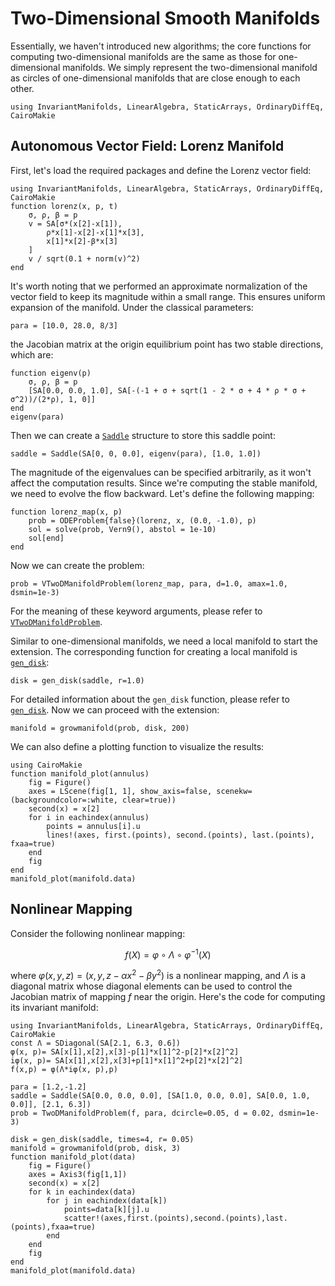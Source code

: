 # Two-Dimensional Smooth Manifolds

Essentially, we haven't introduced new algorithms; the core functions for computing two-dimensional manifolds are the same as those for one-dimensional manifolds. We simply represent the two-dimensional manifold as circles of one-dimensional manifolds that are close enough to each other.

```@setup lorenz
using InvariantManifolds, LinearAlgebra, StaticArrays, OrdinaryDiffEq, CairoMakie
```
## Autonomous Vector Field: Lorenz Manifold
First, let's load the required packages and define the Lorenz vector field:
```@repl lorenz
using InvariantManifolds, LinearAlgebra, StaticArrays, OrdinaryDiffEq, CairoMakie
function lorenz(x, p, t)
    σ, ρ, β = p
    v = SA[σ*(x[2]-x[1]),
        ρ*x[1]-x[2]-x[1]*x[3],
        x[1]*x[2]-β*x[3]
    ]
    v / sqrt(0.1 + norm(v)^2)
end
```

It's worth noting that we performed an approximate normalization of the vector field to keep its magnitude within a small range. This ensures uniform expansion of the manifold. Under the classical parameters:
```@repl lorenz
para = [10.0, 28.0, 8/3]
```
the Jacobian matrix at the origin equilibrium point has two stable directions, which are:
```@example lorenz
function eigenv(p)
    σ, ρ, β = p
    [SA[0.0, 0.0, 1.0], SA[-(-1 + σ + sqrt(1 - 2 * σ + 4 * ρ * σ + σ^2))/(2*ρ), 1, 0]]
end
eigenv(para)
```
Then we can create a [`Saddle`](@ref) structure to store this saddle point:
```@repl lorenz
saddle = Saddle(SA[0, 0, 0.0], eigenv(para), [1.0, 1.0])
```
The magnitude of the eigenvalues can be specified arbitrarily, as it won't affect the computation results. Since we're computing the stable manifold, we need to evolve the flow backward. Let's define the following mapping:
```@repl lorenz
function lorenz_map(x, p)
    prob = ODEProblem{false}(lorenz, x, (0.0, -1.0), p)
    sol = solve(prob, Vern9(), abstol = 1e-10)
    sol[end]
end
```

Now we can create the problem:
```@repl lorenz
prob = VTwoDManifoldProblem(lorenz_map, para, d=1.0, amax=1.0, dsmin=1e-3)
```
For the meaning of these keyword arguments, please refer to [`VTwoDManifoldProblem`](@ref).

Similar to one-dimensional manifolds, we need a local manifold to start the extension. The corresponding function for creating a local manifold is [`gen_disk`](@ref):
```@repl lorenz
disk = gen_disk(saddle, r=1.0)
```
For detailed information about the `gen_disk` function, please refer to [`gen_disk`](@ref). Now we can proceed with the extension:
```@repl lorenz
manifold = growmanifold(prob, disk, 200)
```

We can also define a plotting function to visualize the results:
```@example lorenz
using CairoMakie
function manifold_plot(annulus)
    fig = Figure()
    axes = LScene(fig[1, 1], show_axis=false, scenekw=(backgroundcolor=:white, clear=true))
    second(x) = x[2]
    for i in eachindex(annulus)
        points = annulus[i].u
        lines!(axes, first.(points), second.(points), last.(points), fxaa=true)
    end
    fig
end
manifold_plot(manifold.data)
```


## Nonlinear Mapping

Consider the following nonlinear mapping:

```math
f(X)=\varphi\circ\Lambda\circ\varphi^{-1}(X)
```
where $\varphi(x,y,z)=(x,y,z-\alpha x^2-\beta y^2)$ is a nonlinear mapping, and $\Lambda$ is a diagonal matrix whose diagonal elements can be used to control the Jacobian matrix of mapping $f$ near the origin. Here's the code for computing its invariant manifold:
```@example nonlinearmap
using InvariantManifolds, LinearAlgebra, StaticArrays, OrdinaryDiffEq, CairoMakie
const Λ = SDiagonal(SA[2.1, 6.3, 0.6])
φ(x, p)= SA[x[1],x[2],x[3]-p[1]*x[1]^2-p[2]*x[2]^2]
iφ(x, p)= SA[x[1],x[2],x[3]+p[1]*x[1]^2+p[2]*x[2]^2]
f(x,p) = φ(Λ*iφ(x, p),p)

para = [1.2,-1.2]
saddle = Saddle(SA[0.0, 0.0, 0.0], [SA[1.0, 0.0, 0.0], SA[0.0, 1.0, 0.0]], [2.1, 6.3])
prob = TwoDManifoldProblem(f, para, dcircle=0.05, d = 0.02, dsmin=1e-3)

disk = gen_disk(saddle, times=4, r= 0.05)
manifold = growmanifold(prob, disk, 3)
function manifold_plot(data)
    fig = Figure()
    axes = Axis3(fig[1,1])
    second(x) = x[2]
    for k in eachindex(data)
        for j in eachindex(data[k])
            points=data[k][j].u
            scatter!(axes,first.(points),second.(points),last.(points),fxaa=true)
        end
    end
    fig
end
manifold_plot(manifold.data)
```